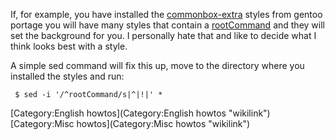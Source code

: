 If, for example, you have installed the [commonbox-extra](http://web.archive.org/web/20071014003020/http://distro.ibiblio.org/pub/linux/distributions/gentoo/distfiles/commonbox-styles-extra-0.2.tar.bz2) styles from gentoo portage you will have many styles that contain a [rootCommand](http://fluxbox-wiki.org/index.php?title=Howto_set_the_background#Setting_the_Wallpaper_on_Startup.2C_another_way) and they will set the background for you. I personally hate that and like to decide what I think looks best with a style.

A simple sed command will fix this up, move to the directory where you installed the styles and run:

` $ sed -i '/^rootCommand/s|^|!|' *`

[Category:English howtos](Category:English howtos "wikilink") [Category:Misc howtos](Category:Misc howtos "wikilink")
